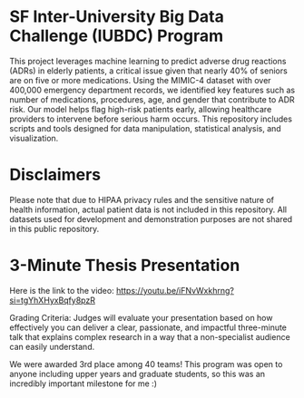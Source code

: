 #  SF Inter-University Big Data Challenge (IUBDC) Program
This project leverages machine learning to predict adverse drug reactions (ADRs) in elderly patients, a critical issue given that nearly 40% of seniors are on five or more medications. Using the MIMIC-4 dataset with over 400,000 emergency department records, we identified key features such as number of medications, procedures, age, and gender that contribute to ADR risk. Our model helps flag high-risk patients early, allowing healthcare providers to intervene before serious harm occurs. This repository includes scripts and tools designed for data manipulation, statistical analysis, and visualization. 

# Disclaimers
Please note that due to HIPAA privacy rules and the sensitive nature of health information, actual patient data is not included in this repository. All datasets used for development and demonstration purposes are not shared in this public repository. 

# 3-Minute Thesis Presentation
Here is the link to the video: https://youtu.be/iFNvWxkhrng?si=tgYhXHyxBqfy8pzR

Grading Criteria: Judges will evaluate your presentation based on how effectively you can deliver a clear, passionate, and impactful three-minute talk that explains complex research 
in a way that a non-specialist audience can easily understand.

We were awarded 3rd place among 40 teams! This program was open to anyone including upper years and graduate students, so this was an incredibly important milestone for me :)
